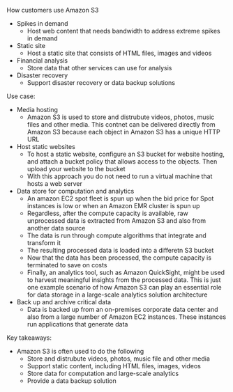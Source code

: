 How customers use Amazon S3
- Spikes in demand 
	- Host web content that needs bandwidth to address extreme spikes in demand 
- Static site 
	- Host a static site that consists of HTML files, images and videos 
- Financial analysis 
	- Store data that other services can use for analysis 
- Disaster recovery 
	- Support disaster recovery or data backup solutions 

Use case: 
- Media hosting 
	- Amazon S3 is used to store and distrubute videos, photos, music files and other media. This contnet can be delivered directly from Amazon S3 because each object in Amazon S3 has a unique HTTP URL 
- Host static websites 
	- To host a static website, configure an S3 bucket for website hosting, and attach a bucket policy that allows access to the objects. Then upload your website to the bucket 
	- With this approach you do not need to run a virtual machine that hosts a web server
- Data store for computation and analytics 
	- An amazon EC2 spot fleet is spun up when the bid price for Spot instances is low or when an Amazon EMR cluster is spun up 
	- Regardless, after the compute capacity is available, raw unprocessed data is extracted from Amazon S3 and also from another data source 
	- The data is run through compute algorithms that integrate and transform it 
	- The resulting processed data is loaded into a differetn S3 bucket 
	- Now that the data has been processed, the compute capacity is terminated to save on costs 
	- Finally, an analytics tool, such as Amazon QuickSight, might be used to harvest meaningful insights from the processed data. This is just one example scenario of how Amazon S3 can play an essential role for data storage in a large-scale analytics solution architecture 
- Back up and archive critical data 
	- Data is backed up from an on-premises corporate data center and also from a large number of Amazon EC2 instances. These instances run applications that generate data 

Key takeaways:
- Amazon S3 is often used to do the following
	- Store and distrubute videos, photos, music file and other media 
	- Support static content, including HTML files, images, videos
	- Store data for computation and large-scale analytics 
	- Provide a data backup solution 
